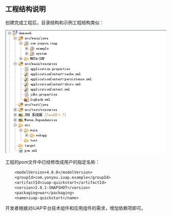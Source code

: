 ## 工程结构说明

创建完成工程后，目录结构和示例工程结构类似：  


![](/img/image012.jpg)


工程的pom文件中已经修改成用户的指定名称： 

```    
    <modelVersion>4.0.0</modelVersion>
    <groupId>com.yonyou.iuap.example</groupId>
    <artifactId>iuap-quickstart</artifactId>
    <version>2.0.1-SNAPSHOT</version>
    <packaging>war</packaging>
    <name>iuap-quickstart</name>
```

开发者根据对iUAP平台技术组件和应用组件的需求，增加依赖项即可。  